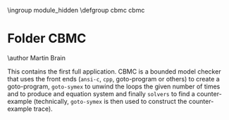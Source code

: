 \ingroup module_hidden
\defgroup cbmc cbmc

# Folder CBMC

\author Martin Brain

This contains the first full application. CBMC is a bounded model
checker that uses the front ends (`ansi-c`, `cpp`, goto-program or
others) to create a goto-program, `goto-symex` to unwind the loops the
given number of times and to produce and equation system and finally
`solvers` to find a counter-example (technically, `goto-symex` is then
used to construct the counter-example trace).
